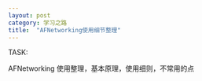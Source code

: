 ```yaml
---
layout: post
category: 学习之路
title:  "AFNetworking使用细节整理" 
---
```


TASK:

AFNetworking 使用整理，基本原理，使用细则，不常用的点